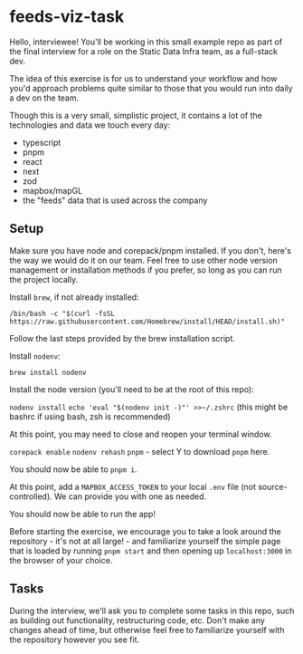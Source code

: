 # feeds-viz-task

Hello, interviewee! You'll be working in this small example repo as part of the final interview for a role on the Static Data Infra team, as a full-stack dev.

The idea of this exercise is for us to understand your workflow and how you'd approach problems quite similar to those that you would run into daily a dev on the team.

Though this is a very small, simplistic project, it contains a lot of the technologies and data we touch every day:

- typescript
- pnpm
- react
- next
- zod
- mapbox/mapGL
- the "feeds" data that is used across the company

## Setup

Make sure you have node and corepack/pnpm installed. If you don't, here's the way we would do it on our team. Feel free to use other node version management or installation methods if you prefer, so long as you can run the project locally.

Install `brew`, if not already installed:

`/bin/bash -c "$(curl -fsSL https://raw.githubusercontent.com/Homebrew/install/HEAD/install.sh)"`

Follow the last steps provided by the brew installation script.

Install `nodenv`:

`brew install nodenv`

Install the node version (you'll need to be at the root of this repo):

`nodenv install`
`echo 'eval "$(nodenv init -)"' >>~/.zshrc` (this might be bashrc if using bash, zsh is recommended)

At this point, you may need to close and reopen your terminal window.

`corepack enable`
`nodenv rehash`
`pnpm` - select Y to download `pnpm` here.

You should now be able to `pnpm i`.

At this point, add a `MAPBOX_ACCESS_TOKEN` to your local `.env` file (not source-controlled). We can provide you with one as needed.

You should now be able to run the app!

Before starting the exercise, we encourage you to take a look around the repository - it's not at all large! - and familiarize yourself the simple page that is loaded by running `pnpm start` and then opening up `localhost:3000` in the browser of your choice.

## Tasks

During the interview, we'll ask you to complete some tasks in this repo, such as building out functionality, restructuring code, etc. Don't make any changes ahead of time, but otherwise feel free to familiarize yourself with the repository however you see fit.
